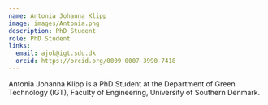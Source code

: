 ```yaml
---
name: Antonia Johanna Klipp
image: images/Antonia.png
description: PhD Student
role: PhD Student
links:
  email: ajok@igt.sdu.dk
  orcid: https://orcid.org/0009-0007-3990-7418
---
```


Antonia Johanna Klipp is a PhD Student at the Department of Green Technology (IGT), Faculty of Engineering, University of Southern Denmark. 

